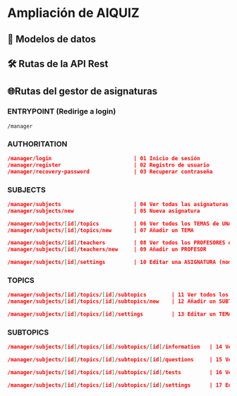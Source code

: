 # Ampliación de AIQUIZ



## 🧩 Modelos de datos


## 🛠️ Rutas de la API Rest
## 🌐Rutas del gestor de asignaturas

### ENTRYPOINT (Redirige a login)
```
/manager
```

### AUTHORITATION
```json
/manager/login							| 01 Inicio de sesión
/manager/register						| 02 Registro de usuario
/manager/recovery-password				| 03 Recuperar contraseña
```

### SUBJECTS 
```json
/manager/subjects						| 04 Ver todas las asignaturas										
/manager/subjects/new					| 05 Nueva asignatura

/manager/subjects/[id]/topics			| 06 Ver todos los TEMAS de UNA ASIGNATURA
/manager/subjects/[id]/topics/new		| 07 Añadir un TEMA

/manager/subjects/[id]/teachers			| 08 Ver todos los PROFESORES de UNA ASIGNATURA
/manager/subjects/[id]/teachers/new		| 09 Añadir un PROFESOR

/manager/subjects/[id]/settings			| 10 Editar una ASIGNATURA (nombre, siglas, descripción, temas + eliminar)
```

### TOPICS
```json
/manager/subjects/[id]/topics/[id]/subtopics		| 11 Ver todos los SUBTEMAS de UN TEMA 
/manager/subjects/[id]/topics/[id]/subtopics/new	| 12 Añadir un SUBTEMAS

/manager/subjects/[id]/topics/[id]/settings			| 13 Editar un TEMA (nombre, descripción, subtemas + eliminar)
```

### SUBTOPICS
```json
/manager/subjects/[id]/topics/[id]/subtopics/[id]/information	| 14 Ver todos los CONTENIDOS de UN SUBTEMA

/manager/subjects/[id]/topics/[id]/subtopics/[id]/questions		| 15 Ver banco de PREGUNTAS de UN SUBTEMA

/manager/subjects/[id]/topics/[id]/subtopics/[id]/tests			| 16 Ver todos los TESTS de UN SUBTEMA

/manager/subjects/[id]/topics/[id]/subtopics/[id]/settings		| 17 Editar un SUBTEMA (nombre, descripción + eliminar)
```